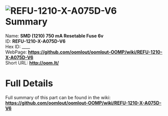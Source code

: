 
![REFU-1210-X-A075D-V6](https://github.com/oomlout/oomlout-OOMP/blob/master/parts/REFU-1210-X-A075D-V6/REFU-1210-X-A075D-V6_420.jpg)   
Summary
=================
  
Name: __SMD (1210) 750 mA Resetable Fuse 6v__    
ID: __REFU-1210-X-A075D-V6__   
Hex ID: ____   
WebPage: __https://github.com/oomlout/oomlout-OOMP/wiki/REFU-1210-X-A075D-V6__   
Short URL: __http://oom.lt/__   

Full Details
==========================
Full summary of this part can be found in the wiki:   
__https://github.com/oomlout/oomlout-OOMP/wiki/REFU-1210-X-A075D-V6__    

